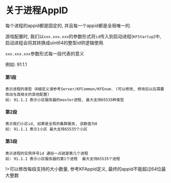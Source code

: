 # 关于进程AppID

每个进程的appid都是固定的, 并且每一个appid都是全局唯一的.

游戏配置时, 我们以`xxx.xxx.xxx`的参数形式将`id`传入到启动进程(`KFStartup`)中, 启动进程会将其转换成uint64的整型id供逻辑使用.

`xxx.xxx.xxx`参数形式每一段代表的意义

例如: 91.1.1


#### 第1段

	表示进程的类型 详细定义请参考Server/KFCommon/KFEnum. (可以修改, 修改后以后需要改动与其相关的其他配置)  
	如: 91.1.1 表示小区服务器的master进程, 最大支持65535种类型

#### 第2段
	
	表示我们小区id, 如果是全局的集群服务, 该数值为0  
	如: 91.1.1 表示1小区 最大支持65535个小区

#### 第3段

	表示进程的实例序号id 通俗一点就是第几个进程  
	如: 91.1.1 表示小区服务器的第1个进程	 最大支持65535个进程


!>可以修改每段支持的大小数量, 参考KFAppid定义, 最终的appid不能超过64位最大整数